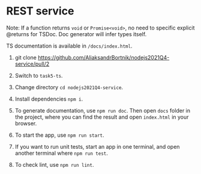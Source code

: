 # REST service

Note: If a function returns `void` or `Promise<void>`, no need to specific explicit @returns for TSDoc. Doc generator will infer types itself.

TS documentation is available in `/docs/index.html`.

1. git clone https://github.com/AliaksandrBortnik/nodejs2021Q4-service/pull/2
2. Switch to `task5-ts`.
3. Change directory `cd nodejs2021Q4-service`.
4. Install dependencies `npm i`.

5. To generate documentation, use `npm run doc`. Then open `docs` folder in the project, where you can find the result and open `index.html` in your browser.

6. To start the app, use `npm run start`.
7. If you want to run unit tests, start an app in one terminal, and open another terminal where `npm run test`.

8. To check lint, use `npm run lint`.